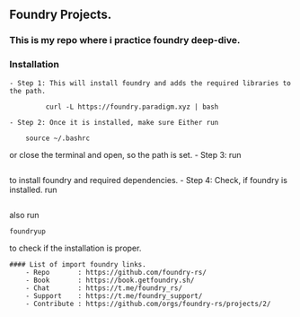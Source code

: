 ## Foundry Projects.
### This is my repo where i practice foundry deep-dive.

### Installation
    - Step 1: This will install foundry and adds the required libraries to the path.
```foundry
         curl -L https://foundry.paradigm.xyz | bash
```
    - Step 2: Once it is installed, make sure Either run 
``` 
    source ~/.bashrc 
``` 
or close the terminal and open, so the path is set.
    - Step 3: run 
``` foundryup 
``` 
to install foundry and required dependencies.
    - Step 4: Check, if foundry is installed. run 
``` forge --version
``` 
also run 
``` 
foundryup
```
to check if the installation is proper.

    #### List of import foundry links.
        - Repo       : https://github.com/foundry-rs/
        - Book       : https://book.getfoundry.sh/
        - Chat       : https://t.me/foundry_rs/
        - Support    : https://t.me/foundry_support/
        - Contribute : https://github.com/orgs/foundry-rs/projects/2/


